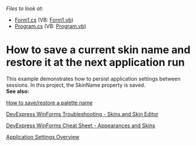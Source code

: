 <!-- default file list -->
*Files to look at*:

* [Form1.cs](./CS/WindowsApplication1/Form1.cs) (VB: [Form1.vb](./VB/WindowsApplication1/Form1.vb))
* [Program.cs](./CS/WindowsApplication1/Program.cs) (VB: [Program.vb](./VB/WindowsApplication1/Program.vb))
<!-- default file list end -->
# How to save a current skin name and restore it at the next application run


<p>
This example demonstrates how to persist application settings between sessions. In this project, the SkinName property is saved. 
<br/>
<b>See also:</b>
  
[How to save/restore a palette name](https://github.com/DevExpress-Examples/how-to-save-restore-a-palette-name-t581395)
  
[DevExpress WinForms Troubleshooting - Skins and Skin Editor](https://go.devexpress.com/CheatSheets_WinForms_Examples_T928562.aspx)

[DevExpress WinForms Cheat Sheet - Appearances and Skins](https://supportcenter.devexpress.com/ticket/details/t904174/devexpress-winforms-cheat-sheet-appearances-and-skins)

[Application Settings Overview](http://msdn.microsoft.com/en-us/library/k4s6c3a0.aspx)
</p>


